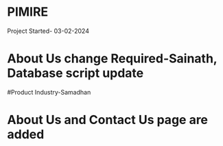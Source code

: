 # PIMIRE
Project Started- 03-02-2024
# About Us change Required-Sainath, Database script update 
#Product Industry-Samadhan

# About Us and Contact Us page are added